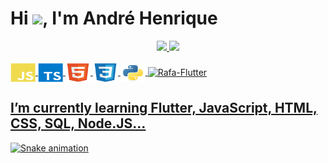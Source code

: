<h1 align="left">Hi <img src="https://raw.githubusercontent.com/kaueMarques/kaueMarques/master/hi.gif" width="30px">, I'm André Henrique</h1>

<div align="center">
  <a href="https://github.com/andrhenrqui">
  <img height="150em" src="https://github-readme-stats.vercel.app/api?username=andrhenrqui&show_icons=true&theme=github_dark&include_all_commits=true&count_private=true"/>
  <img height="150em" src="https://github-readme-stats.vercel.app/api/top-langs/?username=andrhenrqui&layout=compact&langs_count=10&theme=github_dark"/>
    
</div>

  
  <div style="display: inline_block"><br>
  <img align="center" alt="Rafa-Js" height="30" width="40" src="https://raw.githubusercontent.com/devicons/devicon/master/icons/javascript/javascript-plain.svg">
  <img align="center" alt="Rafa-Ts" height="30" width="40" src="https://raw.githubusercontent.com/devicons/devicon/master/icons/typescript/typescript-plain.svg">
  <img align="center" alt="Rafa-HTML" height="30" width="40" src="https://raw.githubusercontent.com/devicons/devicon/master/icons/html5/html5-original.svg">
  <img align="center" alt="Rafa-CSS" height="30" width="40" src="https://raw.githubusercontent.com/devicons/devicon/master/icons/css3/css3-original.svg">
  <img align="center" alt="Rafa-Python" height="30" width="40" src="https://raw.githubusercontent.com/devicons/devicon/master/icons/python/python-original.svg">
  <img align="center" alt="Rafa-Flutter" height="30" width="40" src="https://cdn.jsdelivr.net/gh/devicons/devicon/icons/flutter/flutter-original.svg">
  
</div>

  <h2>  I’m currently learning Flutter, JavaScript, HTML, CSS, SQL, Node.JS...</h2>

   ![Snake animation](https://github.com/andrhenrqui/andrhenrqui/blob/output/github-contribution-grid-snake.svg)
  
